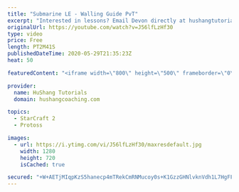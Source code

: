```yaml
---
title: "Submarine LE - Walling Guide PvT"
excerpt: "Interested in lessons? Email Devon directly at hushangtutorials@outlook.com ------------------------------------------------------------------------------------------------------- Want to support HuShang Tutorials directly? Patreon is a website where you can contribute a monthly donation that will help"
originalUrl: https://youtube.com/watch?v=J56lfLzHf30
type: video
price: Free
length: PT2M41S
publishedDateTime: 2020-05-29T21:35:23Z
heat: 50

featuredContent: "<iframe width=\"800\" height=\"500\" frameborder=\"0\" src=\"https://www.youtube.com/embed/J56lfLzHf30\" allow=\"accelerometer; autoplay; encrypted-media; gyroscope; picture-in-picture\" allowfullscreen></iframe>"

provider:
  name: HuShang Tutorials
  domain: hushangcoaching.com

topics:
  - StarCraft 2
  - Protoss

images:
  - url: https://i.ytimg.com/vi/J56lfLzHf30/maxresdefault.jpg
    width: 1280
    height: 720
    isCached: true

secured: "+W+AETjMIqpKzS5hanecp4mTRekCmRNMucoy0s+K1GzzGHNlvknVdh1L7HgFFynjrLJlPvgV0raRthjr/eqCXSPR5H9IoYW7ZN1Go0F0/lU4zgLqZd16OTMzSHNFEqTlAsOHPbo7X0ETcOp0F4OafogO3RsB88SePm2XR2pwd8QM9l3HjCtaj9fe7GZlU3my1UGPLlKSnecOEvUHySQcCkgWWNmt6qmQC93WBaiM0LOSUyR5QWOlteddmZyd0N0IN7TnFDQE0HxyhueGzPC4QPyzoFnjCeGfeWADaH2ZROwrLBjUbd9bm4r9VE9Fu+ZGOM5RG/IGAf8pNsdQ0OuCz1re1y0CLxDc12eE+at60Ax7VkhGvyrVTw3hULMCIgi3KWh31ttOhAxtF1aDEIMlu8xCoqZxvaI/biEqC0KNdmk=;7RnS0flEeR3QnPiHp1453Q=="
---
```


